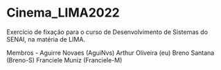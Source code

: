 # Cinema_LIMA2022

Exercício de fixação para o curso de Desenvolvimento de Sistemas do SENAI, na matéria de LIMA.

Membros - Aguirre Novaes (AguiNvs)
          Arthur Oliveira (eu)
          Breno Santana (Breno-S)
          Franciele Muniz (Franciele-M)
